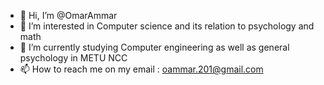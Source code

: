 - 👋 Hi, I’m @OmarAmmar
- 👀 I’m interested in Computer science and its relation to psychology and math
- 🌱 I’m currently studying Computer engineering as well as general psychology in METU NCC
- 📫 How to reach me on my email : oammar.201@gmail.com

<!---
OmarAmmar/OmarAmmar is a ✨ special ✨ repository because its `README.md` (this file) appears on your GitHub profile.
You can click the Preview link to take a look at your changes.
--->
